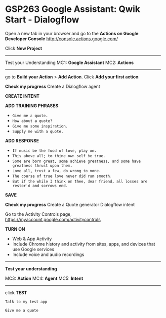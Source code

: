 **GSP263** Google Assistant: Qwik Start - Dialogflow
===

Open a new tab in your browser and go to the **Actions on Google Developer Console**
http://console.actions.google.com/

Click **New Project**

* * *

Test your Understanding
MC1: **Google Assistant**
MC2: **Actions**

* * *

go to **Build your Action** > **Add Action**. Click **Add your first action**

**Check my progress**
Create a Dialogflow agent

**CREATE INTENT**

**ADD TRAINING PHRASES**
- `Give me a quote.`
- `How about a quote?`
- `Give me some inspiration.`
- `Supply me with a quote.`

**ADD RESPONSE**

- `If music be the food of love, play on.`
- `This above all; to thine own self be true.`
- `Some are born great, some achieve greatness, and some have greatness thrust upon them.`
- `Love all, trust a few, do wrong to none.`
- `The course of true love never did run smooth.`
- `But if the while I think on thee, dear friend, all losses are restor'd and sorrows end.`

**SAVE**

**Check my progress**
Create a Quote generator Dialogflow intent

Go to the Activity Controls page,
https://myaccount.google.com/activitycontrols

**TURN ON**
- Web & App Activity
- Include Chrome history and activity from sites, apps, and devices that use Google services
- Include voice and audio recordings

* * *

**Test your understanding**

MC3: **Action**
MC4: **Agent**
MC5: **Intent**


* * *

click **TEST**

`Talk to my test app`


`Give me a quote`